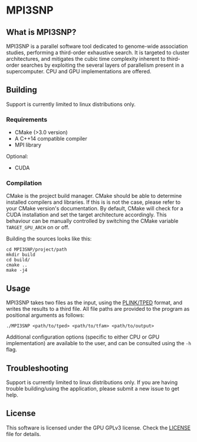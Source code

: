 # MPI3SNP

## What is MPI3SNP?

MPI3SNP is a parallel software tool dedicated to genome-wide association studies, performing a third-order exhaustive
search. It is targeted to cluster architectures, and mitigates the cubic time complexity inherent to third-order 
searches by exploiting the several layers of parallelism present in a supercomputer. CPU and GPU implementations are
offered.

## Building

Support is currently limited to linux distributions only.

### Requirements

* CMake (>3.0 version)
* A C++14 compatible compiler
* MPI library

Optional:
* CUDA 

### Compilation

CMake is the project build manager. CMake should be able to determine installed compilers and libraries. If this is
is not the case, please refer to your CMake version's documentation. By default, CMake will check for a CUDA
installation and set the target architecture accordingly. This behaviour can be manually controlled by switching the
CMake variable `TARGET_GPU_ARCH` on or off. 

Building the sources looks like this:

```commandline
cd MPI3SNP/project/path
mkdir build
cd build/
cmake ..
make -j4
```

## Usage

MPI3SNP takes two files as the input, using the [PLINK/TPED](https://www.cog-genomics.org/plink2/formats#tfam) format,
and writes the results to a third file. All file paths are provided to the program as positional arguments as follows:

```commandline
./MPI3SNP <path/to/tped> <path/to/tfam> <path/to/output>
```

Additional configuration options (specific to either CPU or GPU implementation) are available to the user, and can be
consulted using the `-h` flag.  

## Troubleshooting

Support is currently limited to linux distributions only. If you are having trouble building/using the application, 
please submit a new issue to get help.

## License

This software is licensed under the GPU GPLv3 license. Check the [LICENSE](LICENSE.md) file for details.